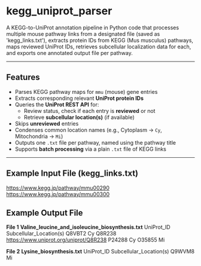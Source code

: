 # kegg_uniprot_parser
A KEGG-to-UniProt annotation pipeline in Python code that processes multiple mouse pathway links from a designated file (saved as 'kegg_links.txt'), extracts protein IDs from KEGG (Mus musculus) pathways, maps reviewed UniProt IDs, retrieves subcellular localization data for each, and exports one annotated output file per pathway.

---

## Features
- Parses KEGG pathway maps for `mmu` (mouse) gene entries
- Extracts corresponding relevant **UniProt protein IDs**
- Queries the **UniProt REST API** for:
  - Review status, check if each entry is **reviewed** or not
  - Retrieve **subcellular location(s)** (if available)
- Skips **unreviewed** entries
- Condenses common location names (e.g., Cytoplasm → `Cy`, Mitochondria → `Mi`)
- Outputs one `.txt` file per pathway, named using the pathway title
- Supports **batch processing** via a plain `.txt` file of KEGG links

---

## Example Input File (kegg_links.txt)
  https://www.kegg.jp/pathway/mmu00290
  https://www.kegg.jp/pathway/mmu00300

## Example Output File
**File 1**
  **Valine_leucine_and_isoleucine_biosynthesis.txt**
  UniProt_ID	Subcellular_Location(s)
  Q8VBT2	Cy
  Q8R238	https://www.uniprot.org/uniprot/Q8R238
  P24288	Cy
  O35855	Mi

**File 2**
  **Lysine_biosynthesis.txt**
  UniProt_ID	Subcellular_Location(s)
  Q9WVM8	Mi
